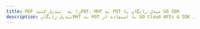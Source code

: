 ---title: PDF را به  تبدیل کنیدPOT، MHT به POT مبدل رایگان یا GO SDKdescription: تبدیل رایگانMHT به POT با استفاده از GO Cloud APIs & SDK همچنین اسناد PDF را در Cloud ایجاد، ویرایش و رندر کنید.---